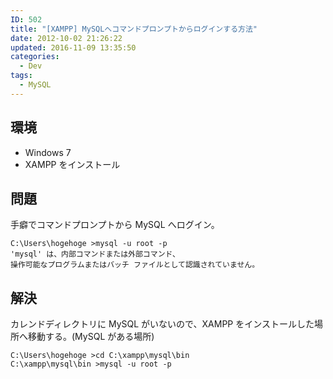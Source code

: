 ```yaml
---
ID: 502
title: "[XAMPP] MySQLへコマンドプロンプトからログインする方法"
date: 2012-10-02 21:26:22
updated: 2016-11-09 13:35:50
categories:
  - Dev
tags:
  - MySQL
---
```


<!--more-->

## 環境

- Windows 7
- XAMPP をインストール

## 問題

手癖でコマンドプロンプトから MySQL へログイン。

```
C:\Users\hogehoge >mysql -u root -p
'mysql' は、内部コマンドまたは外部コマンド、
操作可能なプログラムまたはバッチ ファイルとして認識されていません。
```

## 解決

カレンドディレクトリに MySQL がいないので、XAMPP をインストールした場所へ移動する。(MySQL がある場所)

```
C:\Users\hogehoge >cd C:\xampp\mysql\bin
C:\xampp\mysql\bin >mysql -u root -p
```
